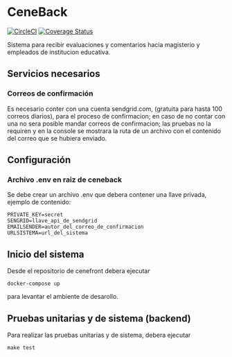 # CeneBack
[![CircleCI](https://circleci.com/gh/xalakox/ceneback.svg?style=svg)](https://circleci.com/gh/xalakox/ceneback)
[![Coverage Status](https://coveralls.io/repos/github/xalakox/ceneback/badge.svg)](https://coveralls.io/github/xalakox/ceneback)

Sistema para recibir evaluaciones y comentarios hacia magisterio y empleados
de institucion educativa.

## Servicios necesarios

### Correos de confirmación

Es necesario conter con una cuenta sendgrid.com, (gratuita para hasta
100 correos diarios), para el proceso de confirmacion;
en caso de no contar con una no sera posible mandar correos de confirmacion; las pruebas
no la requiren y en la console se mostrara la ruta de un archivo con el
contenido del correo que se hubiera enviado.

## Configuración

### Archivo .env en raiz de ceneback
Se debe crear un archivo .env que debera contener una llave privada, ejemplo de contenido:
```
PRIVATE_KEY=secret
SENGRID=llave_api_de_sendgrid
EMAILSENDER=autor_del_correo_de_confirmacion
URLSISTEMA=url_del_sistema
```

## Inicio del sistema

Desde el repositorio de cenefront debera ejecutar 
```
docker-compose up
```
para levantar el ambiente de desarollo.

## Pruebas unitarias y de sistema (backend)
Para realizar las pruebas unitarias y de sistema, debera ejecutar
```
make test
```
